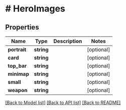 # # HeroImages

## Properties

Name | Type | Description | Notes
------------ | ------------- | ------------- | -------------
**portrait** | **string** |  | [optional]
**card** | **string** |  | [optional]
**top_bar** | **string** |  | [optional]
**minimap** | **string** |  | [optional]
**small** | **string** |  | [optional]
**weapon** | **string** |  | [optional]

[[Back to Model list]](../../README.md#models) [[Back to API list]](../../README.md#endpoints) [[Back to README]](../../README.md)
